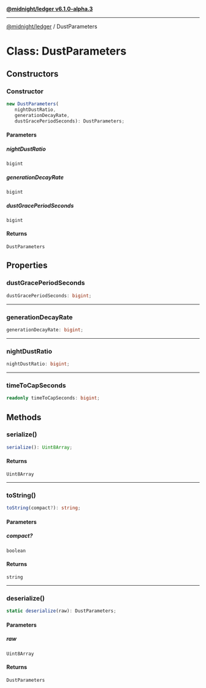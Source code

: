 [**@midnight/ledger v6.1.0-alpha.3**](../README.md)

***

[@midnight/ledger](../globals.md) / DustParameters

# Class: DustParameters

## Constructors

### Constructor

```ts
new DustParameters(
   nightDustRatio, 
   generationDecayRate, 
   dustGracePeriodSeconds): DustParameters;
```

#### Parameters

##### nightDustRatio

`bigint`

##### generationDecayRate

`bigint`

##### dustGracePeriodSeconds

`bigint`

#### Returns

`DustParameters`

## Properties

### dustGracePeriodSeconds

```ts
dustGracePeriodSeconds: bigint;
```

***

### generationDecayRate

```ts
generationDecayRate: bigint;
```

***

### nightDustRatio

```ts
nightDustRatio: bigint;
```

***

### timeToCapSeconds

```ts
readonly timeToCapSeconds: bigint;
```

## Methods

### serialize()

```ts
serialize(): Uint8Array;
```

#### Returns

`Uint8Array`

***

### toString()

```ts
toString(compact?): string;
```

#### Parameters

##### compact?

`boolean`

#### Returns

`string`

***

### deserialize()

```ts
static deserialize(raw): DustParameters;
```

#### Parameters

##### raw

`Uint8Array`

#### Returns

`DustParameters`

